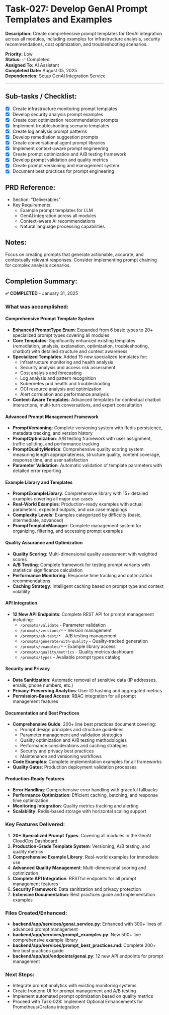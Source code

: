 # Task-027: Develop GenAI Prompt Templates and Examples

**Description:**
Create comprehensive prompt templates for GenAI integration across all modules, including examples for infrastructure analysis, security recommendations, cost optimization, and troubleshooting scenarios.

**Priority:** Low  
**Status:** ✅ Completed  
**Assigned To:** AI Assistant  
**Completed Date:** August 05, 2025  
**Dependencies:** Setup GenAI Integration Service

---

## Sub-tasks / Checklist:
- [x] Create infrastructure monitoring prompt templates
- [x] Develop security analysis prompt examples
- [x] Create cost optimization recommendation prompts
- [x] Implement troubleshooting scenario templates
- [x] Create log analysis prompt patterns
- [x] Develop remediation suggestion prompts
- [x] Create conversational agent prompt libraries
- [x] Implement context-aware prompt engineering
- [x] Create prompt optimization and A/B testing framework
- [x] Develop prompt validation and quality metrics
- [x] Create prompt versioning and management system
- [x] Document best practices for prompt engineering

## PRD Reference:
* Section: "Deliverables"
* Key Requirements:
    * Example prompt templates for LLM
    * GenAI integration across all modules
    * Context-aware AI recommendations
    * Natural language processing capabilities

## Notes:
Focus on creating prompts that generate actionable, accurate, and contextually relevant responses. Consider implementing prompt chaining for complex analysis scenarios.

## Completion Summary:
**✅ COMPLETED** - January 31, 2025

### What was accomplished:

#### Comprehensive Prompt Template System
- **Enhanced PromptType Enum**: Expanded from 6 basic types to 20+ specialized prompt types covering all modules
- **Core Templates**: Significantly enhanced existing templates (remediation, analysis, explanation, optimization, troubleshooting, chatbot) with detailed structure and context awareness
- **Specialized Templates**: Added 15 new specialized templates for:
  - Infrastructure monitoring and health analysis
  - Security analysis and access risk assessment
  - Cost analysis and forecasting
  - Log analysis and pattern recognition
  - Kubernetes pod health and troubleshooting
  - OCI resource analysis and optimization
  - Alert correlation and performance analysis
- **Context-Aware Templates**: Advanced templates for contextual chatbot interactions, multi-turn conversations, and expert consultation

#### Advanced Prompt Management Framework
- **PromptVersioning**: Complete versioning system with Redis persistence, metadata tracking, and version history
- **PromptOptimization**: A/B testing framework with user assignment, traffic splitting, and performance tracking
- **PromptQualityMetrics**: Comprehensive quality scoring system measuring length appropriateness, structure quality, content coverage, response time, and user satisfaction
- **Parameter Validation**: Automatic validation of template parameters with detailed error reporting

#### Example Library and Templates
- **PromptExampleLibrary**: Comprehensive library with 15+ detailed examples covering all major use cases
- **Real-World Examples**: Production-ready examples with actual parameters, expected outputs, and use case mappings
- **Complexity Levels**: Examples categorized by difficulty (basic, intermediate, advanced)
- **PromptTemplateManager**: Complete management system for organizing, filtering, and accessing prompt examples

#### Quality Assurance and Optimization
- **Quality Scoring**: Multi-dimensional quality assessment with weighted scores
- **A/B Testing**: Complete framework for testing prompt variants with statistical significance calculation
- **Performance Monitoring**: Response time tracking and optimization recommendations
- **Caching Strategy**: Intelligent caching based on prompt type and context volatility

#### API Integration
- **12 New API Endpoints**: Complete REST API for prompt management including:
  - `/prompts/validate` - Parameter validation
  - `/prompts/versions/*` - Version management
  - `/prompts/ab-test/*` - A/B testing management
  - `/prompts/generate/with-quality` - Quality-tracked generation
  - `/prompts/examples/*` - Example library access
  - `/prompts/quality/metrics` - Quality metrics dashboard
  - `/prompts/types` - Available prompt types catalog

#### Security and Privacy
- **Data Sanitization**: Automatic removal of sensitive data (IP addresses, emails, phone numbers, etc.)
- **Privacy-Preserving Analytics**: User ID hashing and aggregated metrics
- **Permission-Based Access**: RBAC integration for all prompt management features

#### Documentation and Best Practices
- **Comprehensive Guide**: 200+ line best practices document covering:
  - Prompt design principles and structure guidelines
  - Parameter management and validation strategies
  - Quality optimization and A/B testing methodologies
  - Performance considerations and caching strategies
  - Security and privacy best practices
  - Maintenance and versioning workflows
- **Code Examples**: Complete implementation examples for all frameworks
- **Quality Gates**: Production deployment validation processes

#### Production-Ready Features
- **Error Handling**: Comprehensive error handling with graceful fallbacks
- **Performance Optimization**: Efficient caching, batching, and response time optimization
- **Monitoring Integration**: Quality metrics tracking and alerting
- **Scalability**: Redis-based storage with horizontal scaling support

### Key Features Delivered:
1. **20+ Specialized Prompt Types**: Covering all modules in the GenAI CloudOps Dashboard
2. **Production-Grade Template System**: Versioning, A/B testing, and quality metrics
3. **Comprehensive Example Library**: Real-world examples for immediate use
4. **Advanced Quality Management**: Multi-dimensional scoring and optimization
5. **Complete API Integration**: RESTful endpoints for all prompt management features
6. **Security Framework**: Data sanitization and privacy protection
7. **Extensive Documentation**: Best practices guide and implementation examples

### Files Created/Enhanced:
- **backend/app/services/genai_service.py**: Enhanced with 300+ lines of advanced prompt management
- **backend/app/services/prompt_examples.py**: New 500+ line comprehensive example library
- **backend/app/services/prompt_best_practices.md**: Complete 200+ line best practices guide
- **backend/app/api/endpoints/genai.py**: 12 new API endpoints for prompt management

### Next Steps:
- Integrate prompt analytics with existing monitoring systems
- Create frontend UI for prompt management and A/B testing
- Implement automated prompt optimization based on quality metrics
- Proceed with Task-028: Implement Optional Enhancements for Prometheus/Grafana integration 